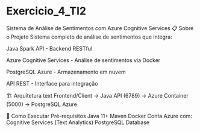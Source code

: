 # Exercicio_4_TI2 
Sistema de Análise de Sentimentos com Azure Cognitive Services
📋 Sobre o Projeto
Sistema completo de análise de sentimentos que integra:

Java Spark API - Backend RESTful

Azure Cognitive Services - Análise de sentimentos via Docker

PostgreSQL Azure - Armazenamento em nuvem

API REST - Interface para integração

🏗️ Arquitetura
text
Frontend/Client → Java API (6789) → Azure Container (5000) → PostgreSQL Azure

🚀 Como Executar
Pré-requisitos
Java 11+
Maven
Docker
Conta Azure com:
Cognitive Services (Text Analytics)
PostgreSQL Database
